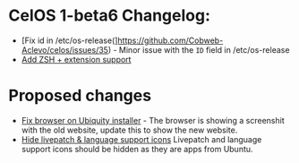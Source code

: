 # CelOS 1-beta6 Changelog:

- [Fix id in /etc/os-release(]https://github.com/Cobweb-Aclevo/celos/issues/35) - Minor issue with the `ID` field in /etc/os-release
- [Add ZSH + extension support](https://github.com/Cobweb-Aclevo/celos/pull/34)

# Proposed changes

- [Fix browser on Ubiquity installer](https://github.com/Cobweb-Aclevo/celos/issues/26) - The browser is showing a screenshit with the old website, update this to show the new website.
- [Hide livepatch & language support icons](https://github.com/Cobweb-Aclevo/celos/issues/11) Livepatch and language support icons should be hidden as they are apps from Ubuntu.
